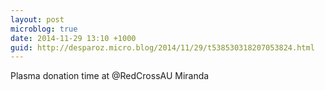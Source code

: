 ```yaml
---
layout: post
microblog: true
date: 2014-11-29 13:10 +1000
guid: http://desparoz.micro.blog/2014/11/29/t538530318207053824.html
---
```

Plasma donation time at @RedCrossAU Miranda
